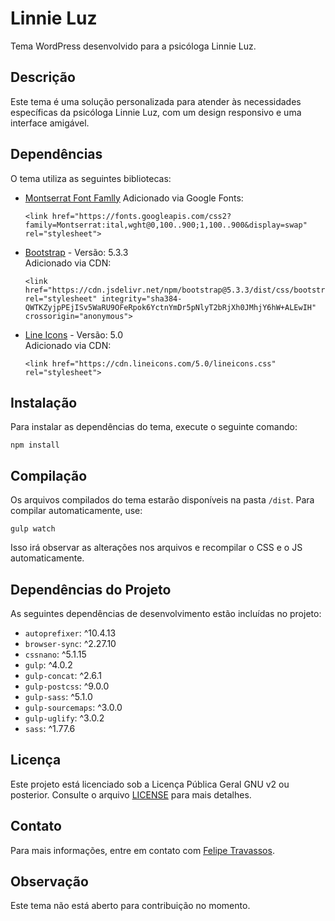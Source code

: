 Linnie Luz
==========

Tema WordPress desenvolvido para a psicóloga Linnie Luz.

Descrição
---------

Este tema é uma solução personalizada para atender às necessidades específicas da psicóloga Linnie Luz, com um design responsivo e uma interface amigável.

Dependências
------------

O tema utiliza as seguintes bibliotecas:

*   [Montserrat Font Famlly](https://fonts.google.com/specimen/Montserrat)
    Adicionado via Google Fonts:

        <link href="https://fonts.googleapis.com/css2?family=Montserrat:ital,wght@0,100..900;1,100..900&display=swap" rel="stylesheet">

*   [Bootstrap](https://getbootstrap.com/) - Versão: 5.3.3  
    Adicionado via CDN:
    
        <link href="https://cdn.jsdelivr.net/npm/bootstrap@5.3.3/dist/css/bootstrap.min.css" rel="stylesheet" integrity="sha384-QWTKZyjpPEjISv5WaRU9OFeRpok6YctnYmDr5pNlyT2bRjXh0JMhjY6hW+ALEwIH" crossorigin="anonymous">
    
*   [Line Icons](https://lineicons.com/) - Versão: 5.0  
    Adicionado via CDN:
    
        <link href="https://cdn.lineicons.com/5.0/lineicons.css" rel="stylesheet">
    

Instalação
----------

Para instalar as dependências do tema, execute o seguinte comando:

    npm install

Compilação
----------

Os arquivos compilados do tema estarão disponíveis na pasta `/dist`. Para compilar automaticamente, use:

    gulp watch

Isso irá observar as alterações nos arquivos e recompilar o CSS e o JS automaticamente.

Dependências do Projeto
-----------------------

As seguintes dependências de desenvolvimento estão incluídas no projeto:

*   `autoprefixer`: ^10.4.13
*   `browser-sync`: ^2.27.10
*   `cssnano`: ^5.1.15
*   `gulp`: ^4.0.2
*   `gulp-concat`: ^2.6.1
*   `gulp-postcss`: ^9.0.0
*   `gulp-sass`: ^5.1.0
*   `gulp-sourcemaps`: ^3.0.0
*   `gulp-uglify`: ^3.0.2
*   `sass`: ^1.77.6

Licença
-------

Este projeto está licenciado sob a Licença Pública Geral GNU v2 ou posterior. Consulte o arquivo [LICENSE](LICENSE) para mais detalhes.

Contato
-------

Para mais informações, entre em contato com [Felipe Travassos](https://felipetravassos.com).

Observação
----------

Este tema não está aberto para contribuição no momento.